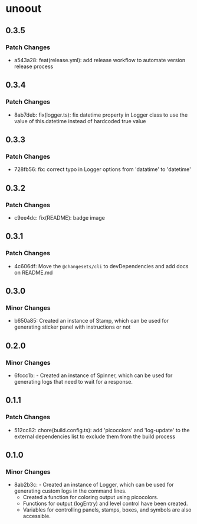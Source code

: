# unoout

## 0.3.5

### Patch Changes

- a543a28: feat(release.yml): add release workflow to automate version release process

## 0.3.4

### Patch Changes

- 8ab7deb: fix(logger.ts): fix datetime property in Logger class to use the value of this.datetime instead of hardcoded true value

## 0.3.3

### Patch Changes

- 728fb56: fix: correct typo in Logger options from 'datatime' to 'datetime'

## 0.3.2

### Patch Changes

- c9ee4dc: fix(README): badge image

## 0.3.1

### Patch Changes

- 4c606df: Move the `@changesets/cli` to devDependencies and add docs on README.md

## 0.3.0

### Minor Changes

- b650a85: Created an instance of Stamp, which can be used for generating sticker panel with instructions or not

## 0.2.0

### Minor Changes

- 6fccc1b: - Created an instance of Spinner, which can be used for generating logs that need to wait for a response.

## 0.1.1

### Patch Changes

- 512cc82: chore(build.config.ts): add 'picocolors' and 'log-update' to the external dependencies list to exclude them from the build process

## 0.1.0

### Minor Changes

- 8ab2b3c: - Created an instance of Logger, which can be used for generating custom logs in the command lines.
  - Created a function for coloring output using picocolors.
  - Functions for output (logEntry) and level control have been created.
  - Variables for controlling panels, stamps, boxes, and symbols are also accessible.
